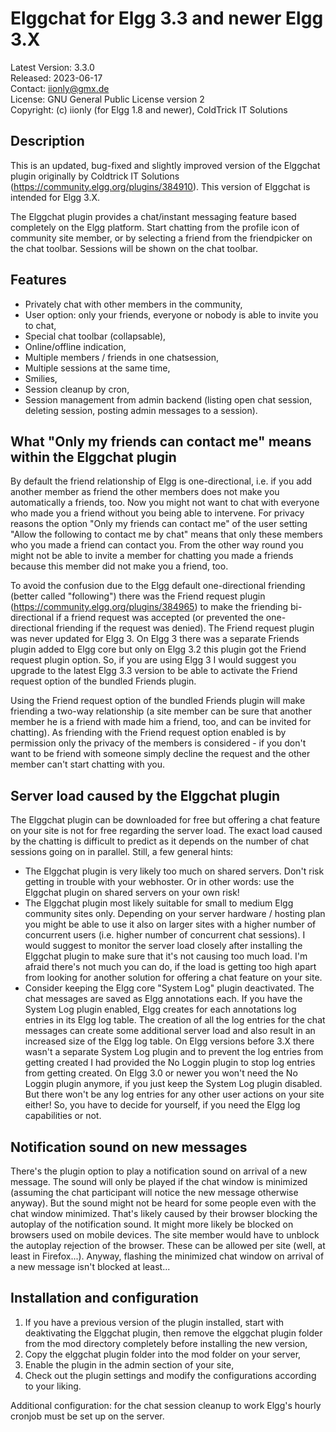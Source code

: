 Elggchat for Elgg 3.3 and newer Elgg 3.X
========================================

Latest Version: 3.3.0  
Released: 2023-06-17  
Contact: iionly@gmx.de  
License: GNU General Public License version 2  
Copyright: (c) iionly (for Elgg 1.8 and newer), ColdTrick IT Solutions  


Description
-----------

This is an updated, bug-fixed and slightly improved version of the Elggchat plugin originally by Coldtrick IT Solutions (https://community.elgg.org/plugins/384910). This version of Elggchat is intended for Elgg 3.X.

The Elggchat plugin provides a chat/instant messaging feature based completely on the Elgg platform. Start chatting from the profile icon of community site member, or by selecting a friend from the friendpicker on the chat toolbar. Sessions will be shown on the chat toolbar.


Features
--------

- Privately chat with other members in the community,
- User option: only your friends, everyone or nobody is able to invite you to chat,
- Special chat toolbar (collapsable),
- Online/offline indication,
- Multiple members / friends in one chatsession,
- Multiple sessions at the same time,
- Smilies,
- Session cleanup by cron,
- Session management from admin backend (listing open chat session, deleting session, posting admin messages to a session).


What "Only my friends can contact me" means within the Elggchat plugin
----------------------------------------------------------------------

By default the friend relationship of Elgg is one-directional, i.e. if you add another member as friend the other members does not make you automatically a friends, too. Now you might not want to chat with everyone who made you a friend without you being able to intervene. For privacy reasons the option "Only my friends can contact me" of the user setting "Allow the following to contact me by chat" means that only these members who you made a friend can contact you. From the other way round you might not be able to invite a member for chatting you made a friends because this member did not make you a friend, too.

To avoid the confusion due to the Elgg default one-directional friending (better called "following") there was the Friend request plugin (https://community.elgg.org/plugins/384965) to make the friending bi-directional if a friend request was accepted (or prevented the one-directional friending if the request was denied). The Friend request plugin was never updated for Elgg 3. On Elgg 3 there was a separate Friends plugin added to Elgg core but only on Elgg 3.2 this plugin got the Friend request plugin option. So, if you are using Elgg 3 I would suggest you upgrade to the latest Elgg 3.3 version to be able to activate the Friend request option of the bundled Friends plugin. 

Using the Friend request option of the bundled Friends plugin will make friending a two-way relationship (a site member can be sure that another member he is a friend with made him a friend, too, and can be invited for chatting). As friending with the Friend request option enabled is by permission only the privacy of the members is considered - if you don't want to be friend with someone simply decline the request and the other member can't start chatting with you.


Server load caused by the Elggchat plugin
-----------------------------------------

The Elggchat plugin can be downloaded for free but offering a chat feature on your site is not for free regarding the server load. The exact load caused by the chatting is difficult to predict as it depends on the number of chat sessions going on in parallel. Still, a few general hints:

- The Elggchat plugin is very likely too much on shared servers. Don't risk getting in trouble with your webhoster. Or in other words: use the Elggchat plugin on shared servers on your own risk!
- The Elggchat plugin most likely suitable for small to medium Elgg community sites only. Depending on your server hardware / hosting plan you might be able to use it also on larger sites with a higher number of concurrent users (i.e. higher number of concurrent chat sessions). I would suggest to monitor the server load closely after installing the Elggchat plugin to make sure that it's not causing too much load. I'm afraid there's not much you can do, if the load is getting too high apart from looking for another solution for offering a chat feature on your site.
- Consider keeping the Elgg core "System Log" plugin deactivated. The chat messages are saved as Elgg annotations each. If you have the System Log plugin enabled, Elgg creates for each annotations log entries in its Elgg log table. The creation of all the log entries for the chat messages can create some additional server load and also result in an increased size of the Elgg log table. On Elgg versions before 3.X there wasn't a separate System Log plugin and to prevent the log entries from getting created I had provided the No Loggin plugin to stop log entries from getting created. On Elgg 3.0 or newer you won't need the No Loggin plugin anymore, if you just keep the System Log plugin disabled. But there won't be any log entries for any other user actions on your site either! So, you have to decide for yourself, if you need the Elgg log capabilities or not.


Notification sound on new messages
----------------------------------

There's the plugin option to play a notification sound on arrival of a new message. The sound will only be played if the chat window is minimized (assuming the chat participant will notice the new message otherwise anyway). But the sound might not be heard for some people even with the chat window minimized. That's likely caused by their browser blocking the autoplay of the notification sound. It might more likely be blocked on browsers used on mobile devices. The site member would have to unblock the autoplay rejection of the browser. These can be allowed per site (well, at least in Firefox...). Anyway, flashing the minimized chat window on arrival of a new message isn't blocked at least...


Installation and configuration
------------------------------

1. If you have a previous version of the plugin installed, start with deaktivating the Elggchat plugin, then remove the elggchat plugin folder from the mod directory completely before installing the new version,
2. Copy the elggchat plugin folder into the mod folder on your server,
3. Enable the plugin in the admin section of your site,
4. Check out the plugin settings and modify the configurations according to your liking.

Additional configuration: for the chat session cleanup to work Elgg's hourly cronjob must be set up on the server.
